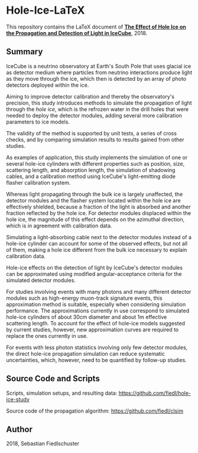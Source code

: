 # Hole-Ice-LaTeX

This repository contains the LaTeX document of [**The Effect of Hole Ice on the Propagation and Detection of Light in IceCube**](https://github.com/fiedl/hole-ice-latex/raw/master/build/diplomarbeit.pdf), 2018.

## Summary

IceCube is a neutrino observatory at Earth's South Pole that uses glacial ice as detector medium where particles from neutrino interactions produce light as they move through the ice, which then is detected by an array of photo detectors deployed within the ice.

Aiming to improve detector calibration and thereby the observatory's precision, this study introduces methods to simulate the propagation of light through the *hole ice*, which is the refrozen water in the drill holes that were needed to deploy the detector modules, adding several more calibration parameters to ice models.

The validity of the method is supported by unit tests, a series of cross checks, and by comparing simulation results to results gained from other studies.

As examples of application, this study implements the simulation of one or several hole-ice cylinders with different properties such as position, size, scattering length, and absorption length, the simulation of shadowing cables, and a calibration method using IceCube's light-emitting diode flasher calibration system.

Whereas light propagating through the bulk ice is largely unaffected, the detector modules and the flasher system located within the hole ice are effectively shielded, because a fraction of the light is absorbed and another fraction reflected by the hole ice. For detector modules displaced within the hole ice, the magnitude of this effect depends on the azimuthal direction, which is in agreement with calibration data.

Simulating a light-absorbing cable next to the detector modules instead of a hole-ice cylinder can account for some of the observed effects, but not all of them, making a hole ice different from the bulk ice necessary to explain calibration data.

Hole-ice effects on the detection of light by IceCube's detector modules can be approximated using modified angular-acceptance criteria for the simulated detector modules.

For studies involving events with many photons and many different detector modules such as high-energy muon-track signature events, this approximation method is suitable, especially when considering simulation performance. The approximations currently in use correspond to simulated hole-ice cylinders of about 30cm diameter and about 1m effective scattering length. To account for the effect of hole-ice models suggested by current studies, however, new approximation curves are required to replace the ones currently in use.

For events with less photon statistics involving only few detector modules, the direct hole-ice propagation simulation can reduce systematic uncertainties, which, however, need to be quantified by follow-up studies.

## Source Code and Scripts

Scripts, simulation setups, and resulting data:
https://github.com/fiedl/hole-ice-study

Source code of the propagation algorithm:
https://github.com/fiedl/clsim

## Author

2018, Sebastian Fiedlschuster